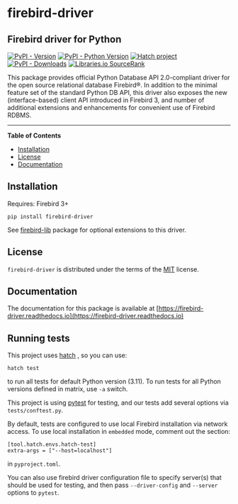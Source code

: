 # firebird-driver

## Firebird driver for Python

[![PyPI - Version](https://img.shields.io/pypi/v/firebird-driver.svg)](https://pypi.org/project/firebird-driver)
[![PyPI - Python Version](https://img.shields.io/pypi/pyversions/firebird-driver.svg)](https://pypi.org/project/firebird-driver)
[![Hatch project](https://img.shields.io/badge/%F0%9F%A5%9A-Hatch-4051b5.svg)](https://github.com/pypa/hatch)
[![PyPI - Downloads](https://img.shields.io/pypi/dm/firebird-driver)](https://pypi.org/project/firebird-driver)
[![Libraries.io SourceRank](https://img.shields.io/librariesio/sourcerank/pypi/firebird-driver)](https://libraries.io/pypi/firebird-driver)

This package provides official Python Database API 2.0-compliant driver for the open
source relational database Firebird®. In addition to the minimal feature set of
the standard Python DB API, this driver also exposes the new (interface-based)
client API introduced in Firebird 3, and number of additional extensions and
enhancements for convenient use of Firebird RDBMS.

-----

**Table of Contents**

- [Installation](#installation)
- [License](#license)
- [Documentation](#documentation)

## Installation

Requires: Firebird 3+

```console
pip install firebird-driver
```
See [firebird-lib](https://pypi.org/project/firebird-lib/) package for optional extensions
to this driver.

## License

`firebird-driver` is distributed under the terms of the [MIT](https://spdx.org/licenses/MIT.html) license.

## Documentation

The documentation for this package is available at [https://firebird-driver.readthedocs.io](https://firebird-driver.readthedocs.io)

## Running tests

This project uses [hatch](https://hatch.pypa.io/latest/) , so you can use:
```console
hatch test
```
to run all tests for default Python version (3.11). To run tests for all Python versions
defined in matrix, use `-a` switch.

This project is using [pytest](https://docs.pytest.org/en/stable/) for testing, and our
tests add several options via `tests/conftest.py`.

By default, tests are configured to use local Firebird installation via network access.
To use local installation in `embedded` mode, comment out the section:
```
[tool.hatch.envs.hatch-test]
extra-args = ["--host=localhost"]
```
in `pyproject.toml`.

You can also use firebird driver configuration file to specify server(s) that should be
used for testing, and then pass `--driver-config` and `--server` options to `pytest`.
